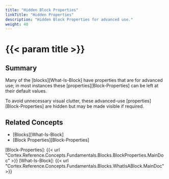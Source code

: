 ```yaml
---
title: "Hidden Block Properties"
linkTitle: "Hidden Properties"
description: "Hidden Block Properties for advanced use."
weight: 40
---
```


# {{< param title >}}

## Summary

Many of the [blocks][What-Is-Block] have properties that are for advanced use; in most instances these [properties][Block-Properties] can be left at their default values.

To avoid unnecessary visual clutter, these advanced-use [properties][Block-Properties] are hidden but may be made visible if required.

## Related Concepts

- [Blocks][What-Is-Block]
- [Block Properties][Block-Properties]

[Block-Properties]: {{< url "Cortex.Reference.Concepts.Fundamentals.Blocks.BlockProperties.MainDoc" >}}
[What-Is-Block]: {{< url "Cortex.Reference.Concepts.Fundamentals.Blocks.WhatIsABlock.MainDoc" >}}